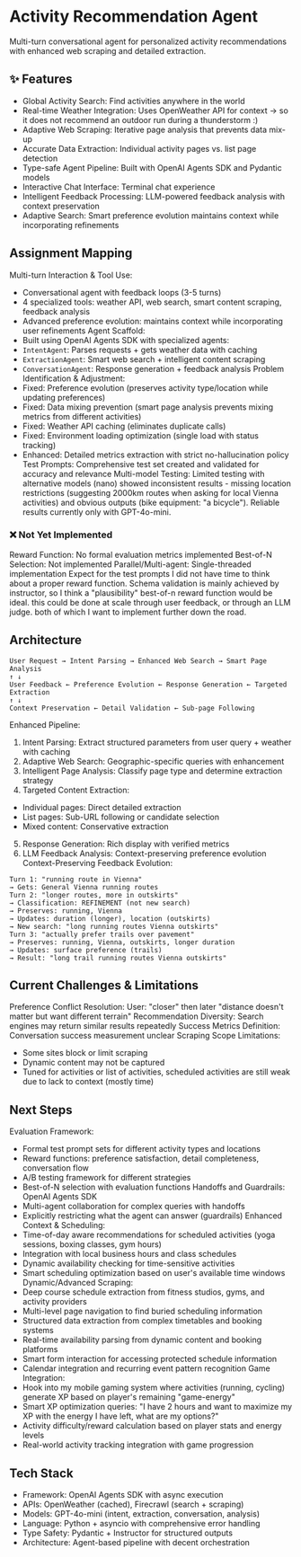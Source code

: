 # Activity Recommendation Agent
Multi-turn conversational agent for personalized activity recommendations with enhanced web scraping and detailed extraction.
## ✨ Features
- Global Activity Search: Find activities anywhere in the world
- Real-time Weather Integration: Uses OpenWeather API for context -> so it does not recommend an outdoor run during a thunderstorm :)
- Adaptive Web Scraping: Iterative page analysis that prevents data mix-up
- Accurate Data Extraction: Individual activity pages vs. list page detection
- Type-safe Agent Pipeline: Built with OpenAI Agents SDK and Pydantic models
- Interactive Chat Interface: Terminal chat experience
- Intelligent Feedback Processing: LLM-powered feedback analysis with context preservation
- Adaptive Search: Smart preference evolution maintains context while incorporating refinements
## Assignment Mapping
Multi-turn Interaction & Tool Use:
- Conversational agent with feedback loops (3-5 turns)
- 4 specialized tools: weather API, web search, smart content scraping, feedback analysis
- Advanced preference evolution: maintains context while incorporating user refinements
Agent Scaffold:
- Built using OpenAI Agents SDK with specialized agents:
- `IntentAgent`: Parses requests + gets weather data with caching
- `ExtractionAgent`: Smart web search + intelligent content scraping
- `ConversationAgent`: Response generation + feedback analysis
Problem Identification & Adjustment:
- Fixed: Preference evolution (preserves activity type/location while updating preferences)
- Fixed: Data mixing prevention (smart page analysis prevents mixing metrics from different activities)
- Fixed: Weather API caching (eliminates duplicate calls)
- Fixed: Environment loading optimization (single load with status tracking)
- Enhanced: Detailed metrics extraction with strict no-hallucination policy
Test Prompts: Comprehensive test set created and validated for accuracy and relevance
Multi-model Testing: Limited testing with alternative models (nano) showed inconsistent results - missing location restrictions (suggesting 2000km routes when asking for local Vienna activities) and obvious outputs (bike equipment: "a bicycle"). Reliable results currently only with GPT-4o-mini.
### ❌ Not Yet Implemented
Reward Function: No formal evaluation metrics implemented
Best-of-N Selection: Not implemented
Parallel/Multi-agent: Single-threaded implementation
Expect for the test prompts I did not have time to think about a proper reward function. Schema validation is mainly achieved by instructor, so I think a "plausibility" best-of-n reward function would be ideal. this could be done at scale through user feedback, or through an LLM judge. both of which I want to implement further down the road.
## Architecture
```
User Request → Intent Parsing → Enhanced Web Search → Smart Page Analysis
↑ ↓
User Feedback ← Preference Evolution ← Response Generation ← Targeted Extraction
↑ ↓
Context Preservation ← Detail Validation ← Sub-page Following
```
Enhanced Pipeline:
1. Intent Parsing: Extract structured parameters from user query + weather with caching
2. Adaptive Web Search: Geographic-specific queries with enhancement
3. Intelligent Page Analysis: Classify page type and determine extraction strategy
4. Targeted Content Extraction:
- Individual pages: Direct detailed extraction
- List pages: Sub-URL following or candidate selection
- Mixed content: Conservative extraction
5. Response Generation: Rich display with verified metrics
6. LLM Feedback Analysis: Context-preserving preference evolution
Context-Preserving Feedback Evolution:
```
Turn 1: "running route in Vienna"
→ Gets: General Vienna running routes
Turn 2: "longer routes, more in outskirts"
→ Classification: REFINEMENT (not new search)
→ Preserves: running, Vienna
→ Updates: duration (longer), location (outskirts)
→ New search: "long running routes Vienna outskirts"
Turn 3: "actually prefer trails over pavement"
→ Preserves: running, Vienna, outskirts, longer duration
→ Updates: surface preference (trails)
→ Result: "long trail running routes Vienna outskirts"
```
## Current Challenges & Limitations
Preference Conflict Resolution: User: "closer" then later "distance doesn't matter but want different terrain"
Recommendation Diversity: Search engines may return similar results repeatedly
Success Metrics Definition: Conversation success measurement unclear
Scraping Scope Limitations:
- Some sites block or limit scraping
- Dynamic content may not be captured
- Tuned for activities or list of activities, scheduled activities are still weak due to lack to context (mostly time)
## Next Steps
Evaluation Framework:
- Formal test prompt sets for different activity types and locations
- Reward functions: preference satisfaction, detail completeness, conversation flow
- A/B testing framework for different strategies
- Best-of-N selection with evaluation functions
Handoffs and Guardrails: OpenAI Agents SDK
- Multi-agent collaboration for complex queries with handoffs
- Explicitly restricting what the agent can answer (guardrails)
Enhanced Context & Scheduling:
- Time-of-day aware recommendations for scheduled activities (yoga sessions, boxing classes, gym hours)
- Integration with local business hours and class schedules
- Dynamic availability checking for time-sensitive activities
- Smart scheduling optimization based on user's available time windows
Dynamic/Advanced Scraping:
- Deep course schedule extraction from fitness studios, gyms, and activity providers
- Multi-level page navigation to find buried scheduling information
- Structured data extraction from complex timetables and booking systems
- Real-time availability parsing from dynamic content and booking platforms
- Smart form interaction for accessing protected schedule information
- Calendar integration and recurring event pattern recognition
Game Integration:
- Hook into my mobile gaming system where activities (running, cycling) generate XP based on player's remaining "game-energy"
- Smart XP optimization queries: "I have 2 hours and want to maximize my XP with the energy I have left, what are my options?"
- Activity difficulty/reward calculation based on player stats and energy levels
- Real-world activity tracking integration with game progression
## Tech Stack
- Framework: OpenAI Agents SDK with async execution
- APIs: OpenWeather (cached), Firecrawl (search + scraping)
- Models: GPT-4o-mini (intent, extraction, conversation, analysis)
- Language: Python + asyncio with comprehensive error handling
- Type Safety: Pydantic + Instructor for structured outputs
- Architecture: Agent-based pipeline with decent orchestration

